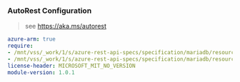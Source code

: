 ### AutoRest Configuration

> see https://aka.ms/autorest

``` yaml
azure-arm: true
require:
- /mnt/vss/_work/1/s/azure-rest-api-specs/specification/mariadb/resource-manager/readme.md
- /mnt/vss/_work/1/s/azure-rest-api-specs/specification/mariadb/resource-manager/readme.go.md
license-header: MICROSOFT_MIT_NO_VERSION
module-version: 1.0.1

```